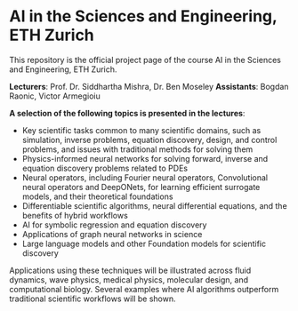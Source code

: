 # AI in the Sciences and Engineering, ETH Zurich 

This repository is the official project page of the course AI in the Sciences and Engineering, ETH Zurich. 

**Lecturers**: 	Prof. Dr. Siddhartha Mishra, Dr. Ben Moseley 
**Assistants**: Bogdan Raonic, Victor Armegioiu


**A selection of the following topics is presented in the lectures**:

- Key scientific tasks common to many scientific domains, such as simulation, inverse problems, equation discovery, design, and control problems, and issues with traditional methods for solving them
- Physics-informed neural networks for solving forward, inverse and equation discovery problems related to PDEs
- Neural operators, including Fourier neural operators, Convolutional neural operators and DeepONets, for learning efficient surrogate models, and their theoretical foundations
- Differentiable scientific algorithms, neural differential equations, and the benefits of hybrid workflows
- AI for symbolic regression and equation discovery
- Applications of graph neural networks in science
- Large language models and other Foundation models for scientific discovery

Applications using these techniques will be illustrated across fluid dynamics, wave physics, medical physics, molecular design, and computational biology. Several examples where AI algorithms outperform traditional scientific workflows will be shown.

 
